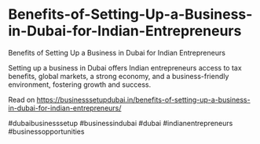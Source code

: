 # Benefits-of-Setting-Up-a-Business-in-Dubai-for-Indian-Entrepreneurs
Benefits of Setting Up a Business in Dubai for Indian Entrepreneurs

Setting up a business in Dubai offers Indian entrepreneurs access to tax benefits, global markets, a strong economy, and a business-friendly environment, fostering growth and success.

Read on https://businesssetupdubai.in/benefits-of-setting-up-a-business-in-dubai-for-indian-entrepreneurs/

#dubaibusinesssetup #businessindubai #dubai #indianentrepreneurs #businessopportunities
